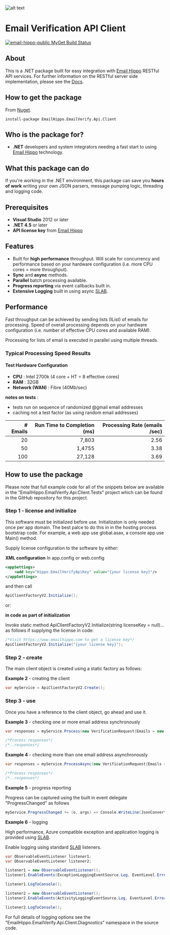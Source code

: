 [logo]: https://s3.amazonaws.com/emailhippo/bizbranding/co.logos/eh-horiz-695x161.png "Email Hippo"
[Email Hippo]: https://www.emailhippo.com
[SLAB]: https://msdn.microsoft.com/en-us/library/dn440729(v=pandp.60).aspx
[Docs]: http://api-docs.emailhippo.com

![alt text][logo]

# Email Verification API Client

[![email-hippo-public MyGet Build Status](https://www.myget.org/BuildSource/Badge/email-hippo-public?identifier=2486ec88-c07c-4d26-8460-ce2a74093473)](https://www.myget.org/)

## About
This is a .NET package built for easy integration with [Email Hippo] RESTful API services. For
further information on the RESTful server side implementation, please see the [Docs].

## How to get the package
From [Nuget](http://nuget.org).
```
install-package EmailHippo.EmailVerify.Api.Client
```

## Who is the package for?
 * __.NET__ developers and system integrators needing a fast start to using [Email Hippo] technology.

## What this package can do
If you're working in the .NET environment, this package can save you __hours of work__ writing your own JSON parsers, message pumping logic, threading and logging code.

## Prerequisites
 * __Visual Studio__ 2012 or later
 * __.NET 4.5__ or later
 * __API license key__ from [Email Hippo]

## Features
 * Built for __high performance__ throughput. Will scale for concurrency and performance based on your hardware configuration (i.e. more CPU cores = more throughput).
 * __Sync__ and __async__ methods.
 * __Parallel__ batch processing available.
 * __Progress reporting__ via event callbacks built in.
 * __Extensive Logging__ built in using async [SLAB].

## Performance
Fast throughput can be achieved by sending lists (IList<string>) of emails for processing. Speed of overall processing depends on your hardware configuration (i.e. number of effective CPU cores and available RAM).

Processing for lists of email is executed in parallel using multiple threads.

### Typical Processing Speed Results

#### Test Hardware Configuration
* __CPU__ : Intel 2700k (4 core + HT = 8 effective cores)
* __RAM__ : 32GB
* __Network (WAN)__ : Fibre (40Mb/sec)

__notes on tests__ :
 * tests run on sequence of randomized @gmail email addresses
 * caching not a test factor (as using random email addresses)

| # Emails | Run Time to Completion (ms)  | Processing Rate  (emails /sec) |
|---------:|-----------------------------:|-------------------------------:|
|       20 |                        7,803 |                           2.56 |
|       50 |                       1,4755 |                           3.38 |
|      100 |                       27,128 |                           3.69 |

## How to use the package
Please note that full example code for all of the snippets below are available in the "EmailHippo.EmailVerify.Api.Client.Tests" 
project which can be found in the GitHub repository for this project.

### Step 1 - license and initialize
This software must be initialized before use. Initializaton is only needed once per app domain. The best palce to do this in in the hosting process bootstrap code. For example, a web app use global.asax, a console app use Main() method.

Supply license configuration to the software by either:

__XML configuration__
In app.config or web.config
```XML
<appSettings>
    <add key="Hippo.EmailVerifyApiKey" value="{your license key}"/>
</appSettings>
```
and then call
```C#
ApiClientFactoryV2.Initialize();
```
or:

__in code as part of initialization__

Invoke static method ApiClientFactoryV2.Initialize(string licenseKey = null)... as follows if supplying the license in code:
```C#
/*Visit https://www.emailhippo.com to get a license key*/
ApiClientFactoryV2.Initialize("{your license key}");
```


### Step 2 - create
The main client object is created using a static factory as follows:

__Example 2__ - creating the client
```c#
var myService = ApiClientFactoryV2.Create();
```

### Step 3 - use
Once you have a reference to the client object, go ahead and use it.

__Example 3__ - checking one or more email address synchronously
```c#
var responses = myService.Process(new VerificationRequest{Emails = new List<string>{"me@here.com"}});

/*Process responses*/
/*..responses*/
```

__Example 4__ - checking more than one email address asynchronously
```c#
var responses = myService.ProcessAsync(new VerificationRequest{Emails = new List<string>{"me@here.com","me2@here.com"}, CancellationToken.None}).Result;

/*Process responses*/
/*..responses*/
```

__Example 5__ - progress reporting

Progress can be captured using the built in event delegate "ProgressChanged" as follows
```c#
myService.ProgressChanged += (o, args) => Console.WriteLine(JsonConvert.SerializeObject(args));
```

__Example 6__ - logging

High performance, Azure compatible exception and application logging is provided using [SLAB].

Enable logging using standard [SLAB] listeners.
```c#
var ObservableEventListener listener1;
var ObservableEventListener listener2;

listener1 = new ObservableEventListener();
listener1.EnableEvents(ExceptionLoggingEventSource.Log, EventLevel.Error);

listener1.LogToConsole();

listener2 = new ObservableEventListener();
listener2.EnableEvents(ActivityLoggingEventSource.Log, EventLevel.Error, Keywords.All);

listener2.LogToConsole();
```

For full details of logging options see the "EmailHippo.EmailVerify.Api.Client.Diagnostics" namespace in the source code.
